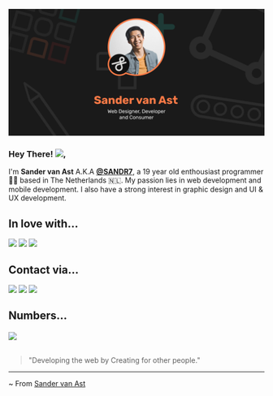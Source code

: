 
![banner](https://github.com/SANDR7/SANDR7/blob/main/graphic_banner.png)

### Hey There! <img src="https://raw.githubusercontent.com/MartinHeinz/MartinHeinz/master/wave.gif" width="30px">,

I'm **Sander van Ast** A.K.A **[@SANDR7](https://www.instagram.com/sandr.9/)**, a 19 year old enthousiast programmer 👨‍💻 based in The Netherlands 🇳🇱. My passion lies in web development and mobile development. I also have a strong interest in graphic design and UI & UX development.

## In love with...
![](https://img.shields.io/badge/Code-Next-informational?style=flat&logo=next.js&logoColor=white&color=31AF9F)
![](https://img.shields.io/badge/Code-TypeScript-informational?style=flat&logo=typescript&logoColor=white&color=FF7B47)
![](https://img.shields.io/badge/Editor-VSCode-informational?style=flat&logo=visual-studio-code&logoColor=white&color=C94040)


## Contact via...

[![](https://img.shields.io/badge/Sander%20van%20Ast-informational?style=flat&logo=linkedin&logoColor=white&color=2867b2)](https://www.linkedin.com/in/sander-van-ast/)
[![](https://img.shields.io/badge/@SANDR7-informational?style=flat&logo=github&logoColor=white&color=black)](https://github.com/SANDR7)
[![](https://img.shields.io/badge/@XANDR-informational?style=flat&logo=discord&logoColor=white&color=7289DA)](https://discord.com/users/288274960496066560 )

## Numbers...
<a href="https://github.com/SANDR7">
  <img align="center" src="https://github-readme-stats.vercel.app/api?username=SANDR7&show_icons=true&line_height=27&count_private=true&title_color=ffffff&text_color=ffeeff&icon_color=FF7B47&bg_color=1d1f21"/>
</a>
<br/><br/>

> "Developing the web by Creating for other people."

---

~ From [Sander van Ast](https://github.com/SANDR7)
